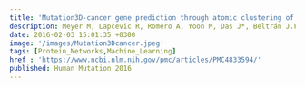 ```yaml
---
title: 'Mutation3D-cancer gene prediction through atomic clustering of coding variants in the structural proteome'
description: Meyer M, Lapcevic R, Romero A, Yoon M, Das J*, Beltrán J.F, Mort M, Stenson P.D, Cooper D.N, Paccanaro A, Yu H
date: 2016-02-03 15:01:35 +0300
image: '/images/Mutation3Dcancer.jpeg'
tags: [Protein_Networks,Machine_Learning]
href : 'https://www.ncbi.nlm.nih.gov/pmc/articles/PMC4833594/'
published: Human Mutation 2016
---
```

